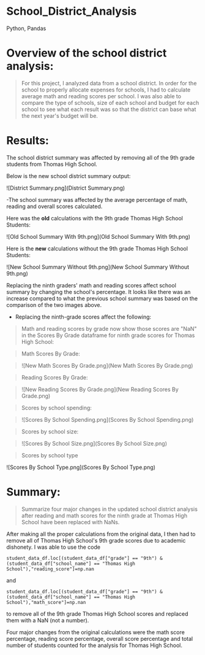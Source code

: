 # School_District_Analysis
Python, Pandas

# Overview of the school district analysis: 
>For this project, I analyzed data from a school district. In order for the school to properly allocate expenses for schools, I had to calculate average math and reading scores per school. I was also able to compare the type of schools, size of each school and budget for each school to see what each result was so that the district can base what the next year's budget will be.
# Results: 
The school district summary was affected by removing all of the 9th grade students from Thomas High School. 

Below is the new school district summary output:

![District Summary.png](District Summary.png)

-The school summary was affected by the average percentage of math, reading and overall scores calculated.

Here was the **old** calculations with the 9th grade Thomas High School Students:

![Old School Summary With 9th.png](Old School Summary With 9th.png)

Here is the **new** calculations without the 9th grade Thomas High School Students:

![New School Summary Without 9th.png](New School Summary Without 9th.png)

Replacing the ninth graders' math and reading scores affect school summary by changing the school's percentage. It looks like there was an increase compared to what the previous school summary was based on the comparison of the two images above.

- Replacing the ninth-grade scores affect the following:

>Math and reading scores by grade now show those scores are "NaN" in the Scores By Grade dataframe for ninth grade scores for Thomas High School:

>Math Scores By Grade:

>![New Math Scores By Grade.png](New Math Scores By Grade.png)

>Reading Scores By Grade:

>![New Reading Scores By Grade.png](New Reading Scores By Grade.png)

>Scores by school spending:

>![Scores By School Spending.png](Scores By School Spending.png)

>Scores by school size:

>![Scores By School Size.png](Scores By School Size.png)

>Scores by school type

![Scores By School Type.png](Scores By School Type.png)

# Summary: 
>Summarize four major changes in the updated school district analysis after reading and math scores for the ninth grade at Thomas High School have been replaced with NaNs.

After making all the proper calculations from the original data, I then had to remove all of Thomas High School's 9th grade scores due to academic dishonety. I was able to use the code

```student_data_df.loc[(student_data_df["grade"] == "9th") & (student_data_df["school_name"] == "Thomas High School"),"reading_score"]=np.nan```

and

```student_data_df.loc[(student_data_df["grade"] == "9th") & (student_data_df["school_name"] == "Thomas High School"),"math_score"]=np.nan```

to remove all of the 9th grade Thomas High School scores and replaced them with a NaN (not a number).

Four major changes from the original calculations were the math score percentage, reading score percentage, overall score percentage and total number of students counted for the analysis for Thomas High School.

